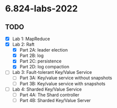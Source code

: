 # 6.824-labs-2022

## TODO  

- [x] Lab 1: MapReduce
- [x] Lab 2: Raft  
  - [x] Part 2A: leader election
  - [x] Part 2B: log
  - [x] Part 2C: persistence
  - [x] Part 2D: log compaction
- [ ] Lab 3: Fault-tolerant Key/Value Service 
  - [ ] Part 3A: Key/value service without snapshots
  - [ ] Part 3B: Key/value service with snapshots
- [ ] Lab 4: Sharded Key/Value Service 
  - [ ] Part 4A: The Shard controller
  - [ ] Part 4B: Sharded Key/Value Server
